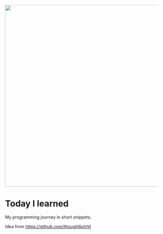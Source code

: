 <img src="https://github.com/kernelgonnapanic/todayIlearned/Ilearned.jpg" width="600">

# Today I learned

My programming journey in short snippets.

Idea from https://github.com/thoughtbot/til
